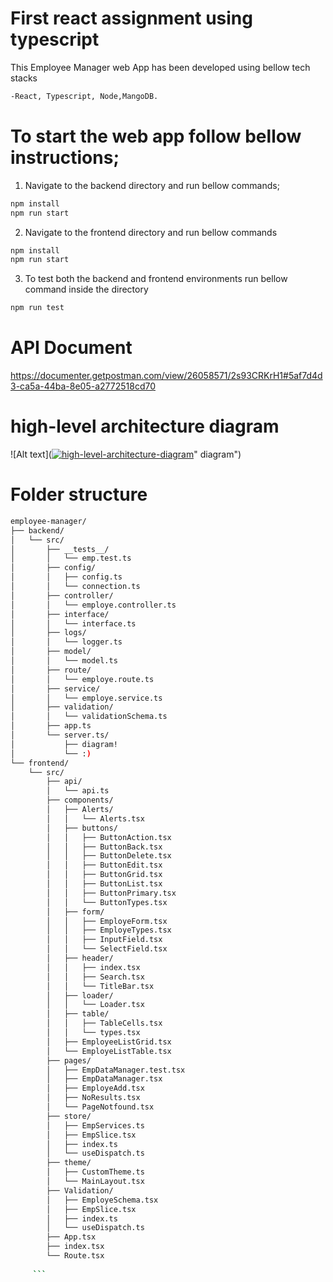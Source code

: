 # First react assignment using typescript

This Employee Manager web App has been developed using bellow tech stacks

```bash
-React, Typescript, Node,MangoDB.
 ```
 
# To start the web app follow bellow instructions;
 
 
 1. Navigate to the backend directory and run bellow commands;
 ```bash
 npm install
 npm run start
 ```

 2. Navigate to the frontend directory and run bellow commands
 ```bash
npm install
npm run start
```
3. To test both the backend and frontend environments run bellow command inside the directory
```bash
npm run test
```

# API Document

https://documenter.getpostman.com/view/26058571/2s93CRKrH1#5af7d4d3-ca5a-44ba-8e05-a2772518cd70


# high-level architecture diagram 

![Alt text](<a href="https://ibb.co/PCkygHc"><img src="https://i.ibb.co/zfdgZvX/high-level-architecture-diagram.png" alt="high-level-architecture-diagram" border="0"></a>" diagram")


# Folder structure

```bash
employee-manager/
├── backend/
│   └── src/
│       ├── __tests__/
│       │   └── emp.test.ts
│       ├── config/
│       │   ├── config.ts
│       │   └── connection.ts
│       ├── controller/
│       │   └── employe.controller.ts
│       ├── interface/
│       │   └── interface.ts
│       ├── logs/
│       │   └── logger.ts
│       ├── model/
│       │   └── model.ts
│       ├── route/
│       │   └── employe.route.ts
│       ├── service/
│       │   └── employe.service.ts
│       ├── validation/
│       │   └── validationSchema.ts
│       ├── app.ts
│       └── server.ts/
│           ├── diagram!
│           └── :)
└── frontend/
    └── src/
        ├── api/
        │   └── api.ts
        ├── components/
        │   ├── Alerts/
        │   │   └── Alerts.tsx
        │   ├── buttons/
        │   │   ├── ButtonAction.tsx
        │   │   ├── ButtonBack.tsx
        │   │   ├── ButtonDelete.tsx
        │   │   ├── ButtonEdit.tsx
        │   │   ├── ButtonGrid.tsx
        │   │   ├── ButtonList.tsx
        │   │   ├── ButtonPrimary.tsx
        │   │   └── ButtonTypes.tsx
        │   ├── form/
        │   │   ├── EmployeForm.tsx
        │   │   ├── EmployeTypes.tsx
        │   │   ├── InputField.tsx
        │   │   └── SelectField.tsx
        │   ├── header/
        │   │   ├── index.tsx
        │   │   ├── Search.tsx
        │   │   └── TitleBar.tsx
        │   ├── loader/
        │   │   └── Loader.tsx
        │   ├── table/
        │   │   ├── TableCells.tsx
        │   │   └── types.tsx
        │   ├── EmployeeListGrid.tsx
        │   └── EmployeListTable.tsx
        ├── pages/
        │   ├── EmpDataManager.test.tsx
        │   ├── EmpDataManager.tsx
        │   ├── EmployeAdd.tsx
        │   ├── NoResults.tsx
        │   └── PageNotfound.tsx
        ├── store/
        │   ├── EmpServices.ts
        │   ├── EmpSlice.tsx
        │   ├── index.ts
        │   └── useDispatch.ts
        ├── theme/
        │   ├── CustomTheme.ts
        │   └── MainLayout.tsx
        ├── Validation/
        │   ├── EmployeSchema.tsx
        │   ├── EmpSlice.tsx
        │   ├── index.ts
        │   └── useDispatch.ts
        ├── App.tsx
        ├── index.tsx
        └── Route.tsx
     
     ```
     




